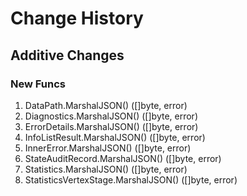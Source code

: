 # Change History

## Additive Changes

### New Funcs

1. DataPath.MarshalJSON() ([]byte, error)
1. Diagnostics.MarshalJSON() ([]byte, error)
1. ErrorDetails.MarshalJSON() ([]byte, error)
1. InfoListResult.MarshalJSON() ([]byte, error)
1. InnerError.MarshalJSON() ([]byte, error)
1. StateAuditRecord.MarshalJSON() ([]byte, error)
1. Statistics.MarshalJSON() ([]byte, error)
1. StatisticsVertexStage.MarshalJSON() ([]byte, error)

